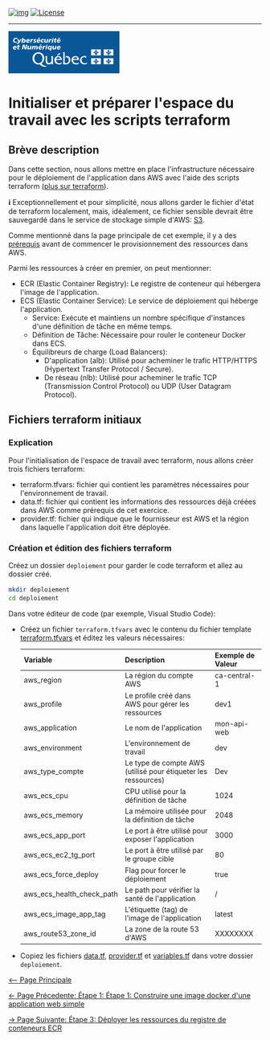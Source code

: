 <!-- ENTETE -->
[![img](https://img.shields.io/badge/Lifecycle-Experimental-339999)](https://www.quebec.ca/gouv/politiques-orientations/vitrine-numeriqc/accompagnement-des-organismes-publics/demarche-conception-services-numeriques)
[![License](https://img.shields.io/badge/Licence-LiLiQ--R-blue)](LICENSE_FR)

---

<div>
    <img src="https://github.com/CQEN-QDCE/.github/blob/main/images/mcn.png">
</div>
<!-- FIN ENTETE -->

# Initialiser et préparer l'espace du travail avec les scripts terraform

## Brève description

Dans cette section, nous allons mettre en place l'infrastructure nécessaire pour le déploiement de l'application dans AWS avec l'aide des scripts terraform ([plus sur terraform](../../Outils/Terraform/README.md#quest-ce-que-cest-terraform)).

**:information_source:** Exceptionnellement et pour simplicité, nous allons garder le fichier d'état de terraform localement, mais, idéalement, ce fichier sensible devrait être sauvegardé dans le service de stockage simple d'AWS: [S3](https://docs.aws.amazon.com/fr_fr/AmazonS3/latest/userguide/Welcome.html).

Comme mentionné dans la page principale de cet exemple, il y a des [prérequis](README.md#prérequis) avant de commencer le provisionnement des ressources dans AWS.

Parmi les ressources à créer en premier, on peut mentionner:
- ECR (Elastic Container Registry): Le registre de conteneur qui hébergera l'image de l'application.
- ECS (Elastic Container Service): Le service de déploiement qui héberge l'application.
  - Service: Exécute et maintiens un nombre spécifique d'instances d'une définition de tâche en même temps.
  - Définition de Tâche: Nécessaire pour rouler le conteneur Docker dans ECS.
  - Équilibreurs de charge (Load Balancers):
    - D'application (alb): Utilisé pour acheminer le trafic HTTP/HTTPS (Hypertext Transfer Protocol / Secure).
    - De réseau (nlb): Utilisé pour acheminer le trafic TCP (Transmission Control Protocol) ou UDP (User Datagram Protocol).

## Fichiers terraform initiaux

### Explication

Pour l'initialisation de l'espace de travail avec terraform, nous allons créer trois fichiers terraform:

- terraform.tfvars: fichier qui contient les paramètres nécessaires pour l'environnement de travail.
- data.tf: fichier qui contient les informations des ressources déjà créées dans AWS comme prérequis de cet exercice.
- provider.tf: fichier qui indique que le fournisseur est AWS et la région dans laquelle l'application doit être déployée.

### Création et édition des fichiers terraform

Créez un dossier `deploiement` pour garder le code terraform et allez au dossier créé.
```bash
mkdir deploiement
cd deploiement
```
Dans votre éditeur de code (par exemple, Visual Studio Code):
- Créez un fichier `terraform.tfvars` avec le contenu du fichier template [terraform.tfvars](scripts/terraform.tfvars) et éditez les valeurs nécessaires:

    |  Variable | Description  |  Exemple de Valeur  |
    |---|---|---|
    | aws_region | La région du compte AWS  | ca-central-1  |
    | aws_profile | Le profile créé dans AWS pour gérer les ressources  | dev1  |
    | aws_application | Le nom de l'application  | mon-api-web  |
    | aws_environment | L'environnement de travail  | dev  |
    | aws_type_compte | Le type de compte AWS (utilisé pour étiqueter les ressources)  | Dev  |
    | aws_ecs_cpu | CPU utilisé pour la définition de tâche  | 1024  |
    | aws_ecs_memory | La mémoire utilisée pour la définition de tâche  | 2048  |
    | aws_ecs_app_port | Le port à être utilisé pour exposer l'application  | 3000 |
    | aws_ecs_ec2_tg_port | Le port à être utilisé par le groupe cible  | 80 |
    | aws_ecs_force_deploy | Flag pour forcer le déploiement  | true |
    | aws_ecs_health_check_path | Le path pour vérifier la santé de l'application  | / |
    | aws_ecs_image_app_tag | L'étiquette (tag) de l'image de l'application  | latest  |
    | aws_route53_zone_id | La zone de la route 53 d'AWS | XXXXXXXX  |

- Copiez les fichiers [data.tf](scripts/data.tf), [provider.tf](scripts/provider.tf) et [variables.tf](scripts/variables.tf) dans votre dossier `deploiement`.

[<-- Page Principale](README.md)

[<- Page Précedente: Étape 1: Étape 1: Construire une image docker d'une application web simple](E1-image-docker-web-app.md)

[-> Page Suivante: Étape 3: Déployer les ressources du registre de conteneurs ECR](E3-deploy-aws-ecr.md)
